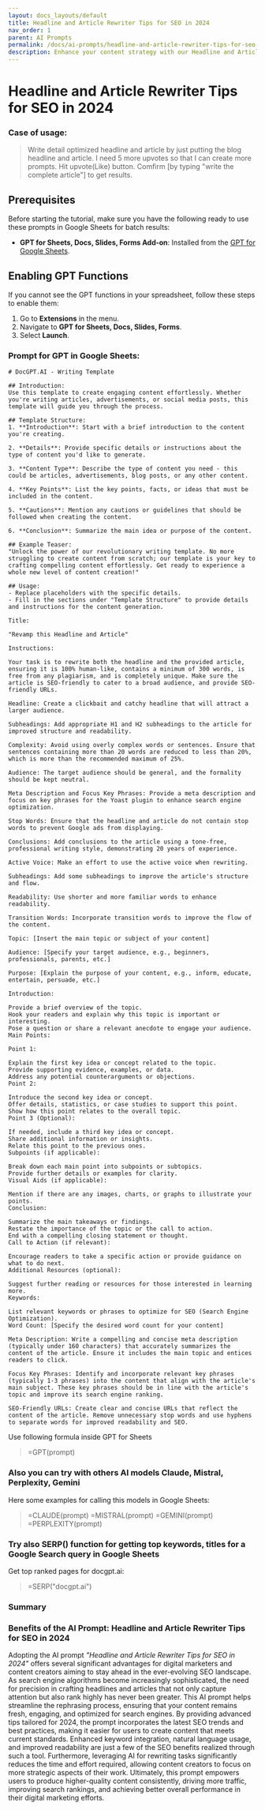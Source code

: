 ```yaml
---
layout: docs_layouts/default
title: Headline and Article Rewriter Tips for SEO in 2024
nav_order: 1
parent: AI Prompts
permalink: /docs/ai-prompts/headline-and-article-rewriter-tips-for-seo-in-2024
description: Enhance your content strategy with our Headline and Article Rewriter Tips for SEO in 2024. Discover cutting-edge techniques to boost rankings, engage readers, and outperform competitors. Stay ahead in the SEO game with expert advice tailored for optimal online visibility.
---
```


# Headline and Article Rewriter Tips for SEO in 2024

### Case of usage:
> Write detail optimized headline and article by just putting the blog headline and article. I need 5 more upvotes so that I can create more prompts. Hit upvote(Like) button. Comfirm [by typing "write the complete article"] to get results.

## Prerequisites

Before starting the tutorial, make sure you have the following ready to use these prompts in Google Sheets for batch results:

- **GPT for Sheets, Docs, Slides, Forms Add-on**: Installed from the [GPT for Google Sheets](https://workspace.google.com/u/0/marketplace/app/gpt_for_sheets_docs_forms_slides/466607203252).

## Enabling GPT Functions

If you cannot see the GPT functions in your spreadsheet, follow these steps to enable them:

1. Go to **Extensions** in the menu.
2. Navigate to **GPT for Sheets, Docs, Slides, Forms**.
3. Select **Launch**.


### Prompt for GPT in Google Sheets:
```shell
# DocGPT.AI - Writing Template

## Introduction:
Use this template to create engaging content effortlessly. Whether you're writing articles, advertisements, or social media posts, this template will guide you through the process.

## Template Structure:
1. **Introduction**: Start with a brief introduction to the content you're creating.
   
2. **Details**: Provide specific details or instructions about the type of content you'd like to generate.

3. **Content Type**: Describe the type of content you need - this could be articles, advertisements, blog posts, or any other content.

4. **Key Points**: List the key points, facts, or ideas that must be included in the content.

5. **Cautions**: Mention any cautions or guidelines that should be followed when creating the content.

6. **Conclusion**: Summarize the main idea or purpose of the content.

## Example Teaser:
"Unlock the power of our revolutionary writing template. No more struggling to create content from scratch; our template is your key to crafting compelling content effortlessly. Get ready to experience a whole new level of content creation!"

## Usage:
- Replace placeholders with the specific details.
- Fill in the sections under "Template Structure" to provide details and instructions for the content generation.

Title:

"Revamp this Headline and Article"

Instructions:

Your task is to rewrite both the headline and the provided article, ensuring it is 100% human-like, contains a minimum of 300 words, is free from any plagiarism, and is completely unique. Make sure the article is SEO-friendly to cater to a broad audience, and provide SEO-friendly URLs.

Headline: Create a clickbait and catchy headline that will attract a larger audience.

Subheadings: Add appropriate H1 and H2 subheadings to the article for improved structure and readability.

Complexity: Avoid using overly complex words or sentences. Ensure that sentences containing more than 20 words are reduced to less than 20%, which is more than the recommended maximum of 25%.

Audience: The target audience should be general, and the formality should be kept neutral.

Meta Description and Focus Key Phrases: Provide a meta description and focus on key phrases for the Yoast plugin to enhance search engine optimization.

Stop Words: Ensure that the headline and article do not contain stop words to prevent Google ads from displaying.

Conclusions: Add conclusions to the article using a tone-free, professional writing style, demonstrating 20 years of experience.

Active Voice: Make an effort to use the active voice when rewriting.

Subheadings: Add some subheadings to improve the article's structure and flow.

Readability: Use shorter and more familiar words to enhance readability.

Transition Words: Incorporate transition words to improve the flow of the content.

Topic: [Insert the main topic or subject of your content]

Audience: [Specify your target audience, e.g., beginners, professionals, parents, etc.]

Purpose: [Explain the purpose of your content, e.g., inform, educate, entertain, persuade, etc.]

Introduction:

Provide a brief overview of the topic.
Hook your readers and explain why this topic is important or interesting.
Pose a question or share a relevant anecdote to engage your audience.
Main Points:

Point 1:

Explain the first key idea or concept related to the topic.
Provide supporting evidence, examples, or data.
Address any potential counterarguments or objections.
Point 2:

Introduce the second key idea or concept.
Offer details, statistics, or case studies to support this point.
Show how this point relates to the overall topic.
Point 3 (Optional):

If needed, include a third key idea or concept.
Share additional information or insights.
Relate this point to the previous ones.
Subpoints (if applicable):

Break down each main point into subpoints or subtopics.
Provide further details or examples for clarity.
Visual Aids (if applicable):

Mention if there are any images, charts, or graphs to illustrate your points.
Conclusion:

Summarize the main takeaways or findings.
Restate the importance of the topic or the call to action.
End with a compelling closing statement or thought.
Call to Action (if relevant):

Encourage readers to take a specific action or provide guidance on what to do next.
Additional Resources (optional):

Suggest further reading or resources for those interested in learning more.
Keywords:

List relevant keywords or phrases to optimize for SEO (Search Engine Optimization).
Word Count: [Specify the desired word count for your content]

Meta Description: Write a compelling and concise meta description (typically under 160 characters) that accurately summarizes the content of the article. Ensure it includes the main topic and entices readers to click.

Focus Key Phrases: Identify and incorporate relevant key phrases (typically 1-3 phrases) into the content that align with the article's main subject. These key phrases should be in line with the article's topic and improve its search engine ranking.

SEO-Friendly URLs: Create clear and concise URLs that reflect the content of the article. Remove unnecessary stop words and use hyphens to separate words for improved readability and SEO.

```

Use following formula inside GPT for Sheets
> =GPT(prompt)

### Also you can try with others AI models Claude, Mistral, Perplexity, Gemini
Here some examples for calling this models in Google Sheets:

> =CLAUDE(prompt)
> =MISTRAL(prompt)
> =GEMINI(prompt)
> =PERPLEXITY(prompt)


### Try also SERP() function for getting top keywords, titles for a Google Search query in Google Sheets

Get top ranked pages for docgpt.ai:

> =SERP("docgpt.ai")



### Summary
### Benefits of the AI Prompt: Headline and Article Rewriter Tips for SEO in 2024

Adopting the AI prompt *"Headline and Article Rewriter Tips for SEO in 2024"* offers several significant advantages for digital marketers and content creators aiming to stay ahead in the ever-evolving SEO landscape. As search engine algorithms become increasingly sophisticated, the need for precision in crafting headlines and articles that not only capture attention but also rank highly has never been greater. This AI prompt helps streamline the rephrasing process, ensuring that your content remains fresh, engaging, and optimized for search engines. By providing advanced tips tailored for 2024, the prompt incorporates the latest SEO trends and best practices, making it easier for users to create content that meets current standards. Enhanced keyword integration, natural language usage, and improved readability are just a few of the SEO benefits realized through such a tool. Furthermore, leveraging AI for rewriting tasks significantly reduces the time and effort required, allowing content creators to focus on more strategic aspects of their work. Ultimately, this prompt empowers users to produce higher-quality content consistently, driving more traffic, improving search rankings, and achieving better overall performance in their digital marketing efforts.
